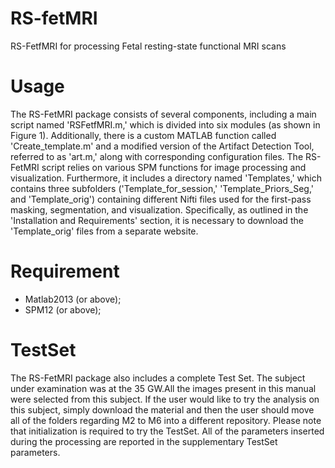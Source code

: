 # RS-fetMRI
RS-FetfMRI for processing Fetal resting-state functional MRI scans
# Usage
The RS-FetMRI package consists of several components, including a main script named 'RSFetfMRI.m,' which is divided into six modules (as shown in Figure 1). Additionally, there is a custom MATLAB function called 'Create_template.m' and a modified version of the Artifact Detection Tool, referred to as 'art.m,' along with corresponding configuration files. The RS-FetMRI script relies on various SPM functions for image processing and visualization. Furthermore, it includes a directory named 'Templates,' which contains three subfolders ('Template_for_session,' 'Template_Priors_Seg,' and 'Template_orig') containing different Nifti files used for the first-pass masking, segmentation, and visualization. Specifically, as outlined in the 'Installation and Requirements' section, it is necessary to download the 'Template_orig' files from a separate website.
# Requirement
* Matlab2013 (or above);
* SPM12 (or above);
# TestSet
The RS-FetMRI package also includes a complete Test Set. The subject under examination was at the 35 GW.All the images present in this manual were selected from this subject. If the user would like to try the analysis on this subject, simply download the material and then the user should move all of the folders regarding M2 to M6 into a different repository. Please note that initialization is required to try the TestSet. All of the parameters inserted during the processing are reported in the supplementary TestSet parameters.
